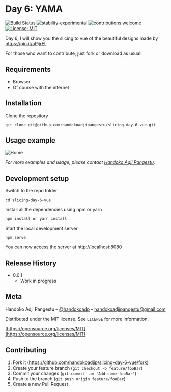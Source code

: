 # Day 6: YAMA

[![Build Status](https://travis-ci.org/dwyl/esta.svg?branch=master)](https://github.com/handokoadjip/slicing-day-6-vue)
[![stability-experimental](https://img.shields.io/badge/stability-experimental-orange.svg)](https://github.com/handokoadjip/slicing-day-6-vue)
[![contributions welcome](https://img.shields.io/badge/contributions-welcome-brightgreen.svg?style=flat)](https://github.com/handokoadjip/slicing-day-6-vue/fork)
[![License: MIT](https://img.shields.io/badge/License-MIT-yellow.svg)](https://opensource.org/licenses/MIT)

Day 6, I will show you the slicing to vue of the beautiful designs made by https://pin.it/aPijrEt.

For those who want to contribute, just fork or download as usual!

## Requirements

- Browser
- Of course with the internet

## Installation

Clone the repository

    git clone git@github.com:handokoadjipangestu/slicing-day-6-vue.git

## Usage example

![Home](https://bebaskripsi.000webhostapp.com/slicing-day-6/home.png)

_For more examples and usage, please contact [Handoko Adji Pangestu](https://www.instagram.com/handokoadp/)._

## Development setup

Switch to the repo folder

    cd slicing-day-6-vue

Install all the dependencies using npm or yarn

    npm install or yarn install

Start the local development server

    npm serve

You can now access the server at http://localhost:8080

## Release History

- 0.0.1
  - Work in progress

## Meta

Handoko Adji Pangestu – [@handokoadp](https://www.instagram.com/handokoadp/) – handokoadjipangestu@gmail.com

Distributed under the MIT license. See `LICENSE` for more information.

[https://opensource.org/licenses/MIT](https://opensource.org/licenses/MIT)

## Contributing

1. Fork it (<https://github.com/handokoadjip/slicing-day-6-vue/fork>)
2. Create your feature branch (`git checkout -b feature/fooBar`)
3. Commit your changes (`git commit -am 'Add some fooBar'`)
4. Push to the branch (`git push origin feature/fooBar`)
5. Create a new Pull Request
